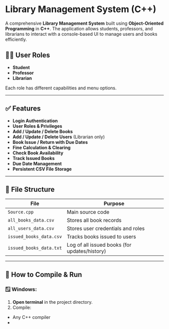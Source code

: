# Library Management System (C++)

A comprehensive **Library Management System** built using **Object-Oriented Programming** in **C++**. The application allows students, professors, and librarians to interact with a console-based UI to manage users and books efficiently.

## 👨‍🏫 User Roles

- **Student**
- **Professor**
- **Librarian**

Each role has different capabilities and menu options.

---

## ✅ Features

- **Login Authentication**
- **User Roles & Privileges**
- **Add / Update / Delete Books**
- **Add / Update / Delete Users** (Librarian only)
- **Book Issue / Return with Due Dates**
- **Fine Calculation & Clearing**
- **Check Book Availability**
- **Track Issued Books**
- **Due Date Management**
- **Persistent CSV File Storage**

---

## 📁 File Structure

| File | Purpose |
|------|---------|
| `Source.cpp` | Main source code |
| `all_books_data.csv` | Stores all book records |
| `all_users_data.csv` | Stores user credentials and roles |
| `issued_books_data.csv` | Tracks books issued to users |
| `issued_books_data.txt` | Log of all issued books (for updates/history) |

---

## 🔧 How to Compile & Run

### 🪟 Windows:

1. **Open terminal** in the project directory.
2. Compile:
- Any C++ compiler
-
